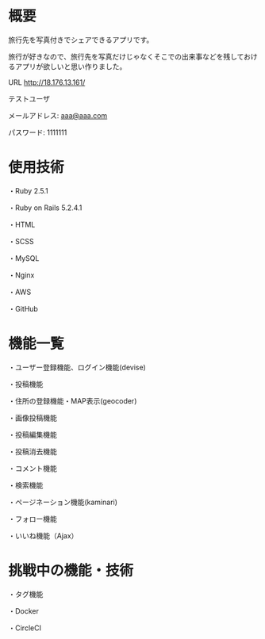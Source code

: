 # 概要
旅行先を写真付きでシェアできるアプリです。

旅行が好きなので、旅行先を写真だけじゃなくそこでの出来事などを残しておけるアプリが欲しいと思い作りました。

URL
http://18.176.13.161/

テストユーザ  

メールアドレス: aaa@aaa.com

パスワード: 1111111



# 使用技術
  
  ・Ruby 2.5.1

  ・Ruby on Rails 5.2.4.1

  ・HTML
  
  ・SCSS
  
  ・MySQL 
  
  ・Nginx
  
  ・AWS
  
  ・GitHub





# 機能一覧
  
  ・ユーザー登録機能、ログイン機能(devise)
  
  ・投稿機能

  ・住所の登録機能・MAP表示(geocoder)
  
  ・画像投稿機能
  
  ・投稿編集機能
  
  ・投稿消去機能
  
  ・コメント機能
  
  ・検索機能
  
  ・ページネーション機能(kaminari)
  
  ・フォロー機能
  
  ・いいね機能（Ajax）

# 挑戦中の機能・技術

  ・タグ機能

  ・Docker
  
  ・CircleCI
